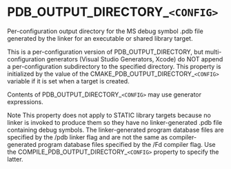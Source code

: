   

# PDB_OUTPUT_DIRECTORY_```<CONFIG>```  
Per-configuration output directory for the MS debug symbol .pdb file
generated by the linker for an executable or shared library target.  

This is a per-configuration version of PDB_OUTPUT_DIRECTORY,
but multi-configuration generators (Visual Studio Generators,
Xcode) do NOT append a
per-configuration subdirectory to the specified directory.  This
property is initialized by the value of the
CMAKE_PDB_OUTPUT_DIRECTORY_```<CONFIG>``` variable if it is
set when a target is created.  

Contents of PDB_OUTPUT_DIRECTORY_```<CONFIG>``` may use
generator expressions.  


Note
This property does not apply to STATIC library targets because no linker
is invoked to produce them so they have no linker-generated .pdb file
containing debug symbols.
The linker-generated program database files are specified by the
/pdb linker flag and are not the same as compiler-generated
program database files specified by the /Fd compiler flag.
Use the COMPILE_PDB_OUTPUT_DIRECTORY_```<CONFIG>``` property to specify the latter.
  

